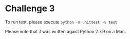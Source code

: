 # Challenge 3
To run test, please execute `python -m unittest -v test`

Please note that it was written agaist Python 2.7.9 on a Mac.
